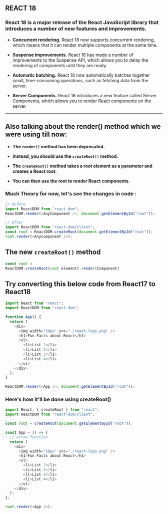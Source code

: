 ## REACT 18

### React 18 is a major release of the React JavaScript library that introduces a number of new features and improvements.

- **Concurrent rendering.** React 18 now supports concurrent rendering, which means that it can render multiple components at the same time.

- **Suspense improvements.** React 18 has made a number of improvements to the Suspense API, which allows you to delay the rendering of components until they are ready.

- **Automatic batching.** React 18 now automatically batches together small, time-consuming operations, such as fetching data from the server.

- **Server Components.** React 18 introduces a new feature called Server Components, which allows you to render React components on the server.

---

## Also talking about the render() method which we were using till now:

- **The `render()` method has been deprecated.**

- **Instead, you should use the `createRoot()` method.**

- **The `createRoot()` method takes a root element as a parameter and creates a React root.**

- **You can then use the root to render React components.**

### Much Theory for now, let's see the changes in code :

```js
// Before
import ReactDOM from "react-dom";
ReactDOM.render(<AnyComponent />, document.getElementById("root"));

// After
import ReactDOM from "react-dom/client";
const root = ReactDOM.createRoot(document.getElementById("root"));
root.render(<AnyComponent />);
```

## The new `createRoot()` method

```js
const root =
ReactDOM.createRoot(root element).render(Component)
```

## Try converting this below code from React17 to React18

```js
import React from "react";
import ReactDOM from "react-dom";

function App() {
  return (
    <div>
      <img width="50px" src="./react-logo.png" />
      <h1>Fun Facts about React</h1>
      <ul>
        <li>List 1</li>
        <li>List 2</li>
        <li>List 3</li>
        <li>List 4</li>
      </ul>
    </div>
  );
}

ReactDOM.render(<App />, document.getElementById("root"));
```

### Here's how it'll be done using createRoot()

```js
import React, { createRoot } from "react";
import ReactDOM from "react-dom/client";

const root = createRoot(document.getElementById("root"));

const App = () => {
  // arrow function
  return (
    <div>
      <img width="50px" src="./react-logo.png" />
      <h1>Fun Facts about React</h1>
      <ul>
        <li>List 1</li>
        <li>List 2</li>
        <li>List 3</li>
        <li>List 4</li>
      </ul>
    </div>
  );
};

root.render(<App />);
```
